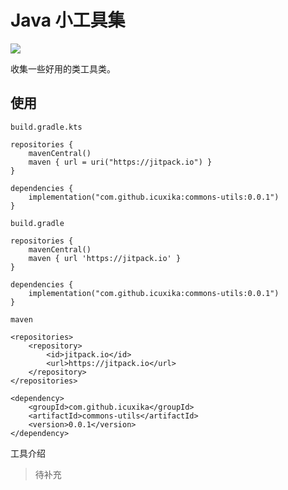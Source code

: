 Java 小工具集
==========

[![](https://jitpack.io/v/icuxika/commons-utils.svg)](https://jitpack.io/#icuxika/commons-utils)

收集一些好用的类工具类。

使用
----------
`build.gradle.kts`
```
repositories {
    mavenCentral()
    maven { url = uri("https://jitpack.io") }
}
```
```
dependencies {
    implementation("com.github.icuxika:commons-utils:0.0.1")
}
```

`build.gradle`
```
repositories {
    mavenCentral()
    maven { url 'https://jitpack.io' }
}
```
```
dependencies {
    implementation("com.github.icuxika:commons-utils:0.0.1")
}
```
`maven`
```
<repositories>
	<repository>
		<id>jitpack.io</id>
		<url>https://jitpack.io</url>
	</repository>
</repositories>
```
```
<dependency>
    <groupId>com.github.icuxika</groupId>
	<artifactId>commons-utils</artifactId>
	<version>0.0.1</version>
</dependency>
```

工具介绍
> 待补充
